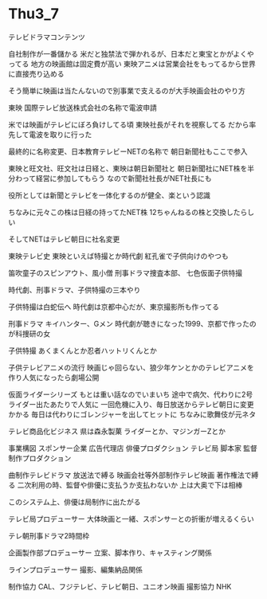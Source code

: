 # Thu3_7
テレビドラマコンテンツ

自社制作が一番儲かる
米だと独禁法で弾かれるが、日本だと東宝とかがよくやってる
地方の映画館は固定費が高い
東映アニメは営業会社をもってるから世界に直接売り込める

そう簡単に映画は当たんないので別事業で支えるのが大手映画会社のやり方

東映
国際テレビ放送株式会社の名称で電波申請

米では映画がテレビにぼろ負けしてる頃
東映社長がそれを視察してる
だから率先して電波を取りに行った

最終的に名称変更、日本教育テレビーNETの名称で
朝日新聞社もここで参入

東映と旺文社、旺文社は日経と、東映は朝日新聞社と
朝日新聞社にNET株を半分わって経営に参加してもらう
なので新聞社社長がNET社長にも

役所としては新聞とテレビを一体化するのが健全、楽という認識

ちなみに元々この株は日経の持ってたNET株
12ちゃんねるの株と交換したらしい

そしてNETはテレビ朝日に社名変更


東映テレビ史
東映といえば特撮とか時代劇
紅孔雀で子供向けのやつも

笛吹童子のスピンアウト、風小僧
刑事ドラマ捜査本部、
七色仮面子供特撮

時代劇、刑事ドラマ、子供特撮の三本やり

子供特撮は白蛇伝へ
時代劇は京都中心だが、東京撮影所も作ってる

刑事ドラマ
キイハンター、Gメン
時代劇が聴きになった1999、京都で作ったのが科捜研の女

子供特撮
あくまくんとか忍者ハットリくんとか

子供テレビアニメの流行
映画じゃ回らない、狼少年ケンとかのテレビアニメを作り人気になったら劇場公開

仮面ライダーシリーズ
もとは重い話なのでいまいち
途中で病欠、代わりに2号ライダー出たあたりで人気に
一回危機に入り、毎日放送からテレビ朝日に変更かかる
毎日は代わりにゴレンジャーを出してヒットに
ちなみに歌舞伎が元ネタ

テレビ商品化ビジネス
県は森永製菓
ライダーとか、マジンガーZとか

事業構図
スポンサー企業
広告代理店
俳優プロダクション
テレビ局
脚本家
監督
制作プロダクション

曲制作テレビドラマ
放送法で縛る
映画会社等外部制作テレビ映画
著作権法で縛る
二次利用の時、監督や俳優に支払うか支払わないか
上は大奥で下は相棒

このシステム上、俳優は局制作に出たがる

テレビ局プロデューサー
大体映画と一緒、スポンサーとの折衝が増えるくらい

テレ朝刑事ドラマ2時間枠

企画製作部プロデューサー
立案、脚本作り、キャスティング関係

ラインプロデューサー
撮影、編集納品関係

制作協力
CAL、フジテレビ、テレビ朝日、ユニオン映画
撮影協力
NHK


